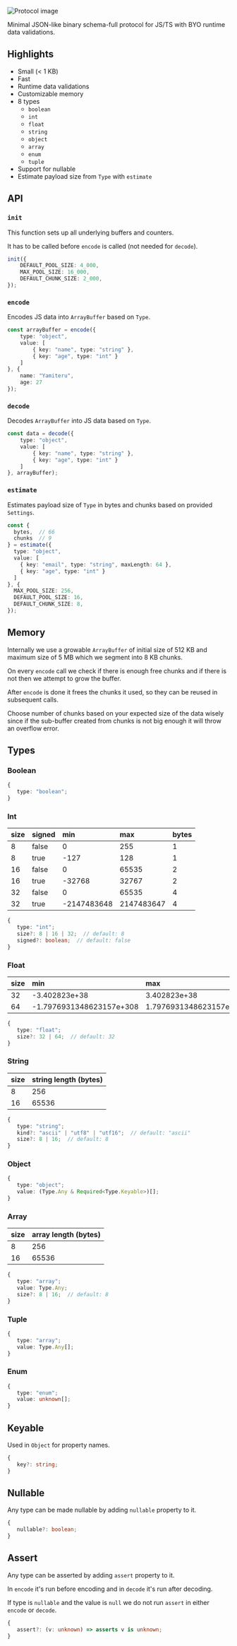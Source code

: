 ![Protocol image](https://github.com/the-minimal/protocol/blob/main/docs/the-minimal-protocol.jpg?raw=true)

Minimal JSON-like binary schema-full protocol for JS/TS with BYO runtime data validations.

## Highlights

- Small (< 1 KB)
- Fast
- Runtime data validations
- Customizable memory
- 8 types
  - `boolean`
  - `int`
  - `float`
  - `string`
  - `object`
  - `array`
  - `enum`
  - `tuple`
- Support for nullable
- Estimate payload size from `Type` with `estimate`

## API

### `init`

This function sets up all underlying buffers and counters.

It has to be called before `encode` is called (not needed for `decode`).

```ts
init({
    DEFAULT_POOL_SIZE: 4_000,
    MAX_POOL_SIZE: 16_000,
    DEFAULT_CHUNK_SIZE: 2_000,
});
```

### `encode`

Encodes JS data into `ArrayBuffer` based on `Type`.

```ts
const arrayBuffer = encode({
    type: "object",
    value: [
        { key: "name", type: "string" },
        { key: "age", type: "int" } 
    ]
}, {
    name: "Yamiteru",
    age: 27
});
```

### `decode`

Decodes `ArrayBuffer` into JS data based on `Type`.

```ts
const data = decode({
    type: "object",
    value: [
        { key: "name", type: "string" },
        { key: "age", type: "int" } 
    ]
}, arrayBuffer);
```

### `estimate`

Estimates payload size of `Type` in bytes and chunks based on provided `Settings`.

```ts
const { 
  bytes,  // 66 
  chunks  // 9
} = estimate({
  type: "object",
  value: [
    { key: "email", type: "string", maxLength: 64 },
    { key: "age", type: "int" } 
  ]
}, {
  MAX_POOL_SIZE: 256,
  DEFAULT_POOL_SIZE: 16,
  DEFAULT_CHUNK_SIZE: 8,
});
```

## Memory

Internally we use a growable `ArrayBuffer` of initial size of 512 KB and maximum size of 5 MB which we segment into 8 KB chunks.

On every `encode` call we check if there is enough free chunks and if there is not then we attempt to grow the buffer.

After `encode` is done it frees the chunks it used, so they can be reused in subsequent calls.

Choose number of chunks based on your expected size of the data wisely since if the sub-buffer created from chunks is not big enough it will throw an overflow error.

## Types

### Boolean

```ts
{
   type: "boolean";
}
```

### Int

| size | signed | min         | max        | bytes |
|:-----|:-------|:------------|:-----------|:------|
| 8    | false  | 0           | 255        | 1     |
| 8    | true   | -127        | 128        | 1     |
| 16   | false  | 0           | 65535      | 2     |
| 16   | true   | -32768      | 32767      | 2     |
| 32   | false  | 0           | 65535      | 4     |
| 32   | true   | -2147483648 | 2147483647 | 4     |

```ts
{
   type: "int";
   size?: 8 | 16 | 32;  // default: 8
   signed?: boolean;  // default: false
}
```

### Float

| size | min                      | max                     | bytes |
|:-----|:-------------------------|:------------------------|:------|
| 32   | -3.402823e+38            | 3.402823e+38            | 4     |
| 64   | -1.7976931348623157e+308 | 1.7976931348623157e+308 | 8     |

```ts
{
   type: "float";
   size?: 32 | 64;  // default: 32 
}
```

### String

| size | string length (bytes) |
|:-----|:----------------------|
| 8    | 256                   |
| 16   | 65536                 |

```ts
{
   type: "string";
   kind?: "ascii" | "utf8" | "utf16";  // default: "ascii"
   size?: 8 | 16;  // default: 8
}
```

### Object

```ts
{
   type: "object";
   value: (Type.Any & Required<Type.Keyable>)[];
}
```

### Array

| size | array length (bytes) |
|:-----|:---------------------|
| 8    | 256                  |
| 16   | 65536                |

```ts
{
   type: "array";
   value: Type.Any;
   size?: 8 | 16;  // default: 8
}
```

### Tuple

```ts
{
   type: "array";
   value: Type.Any[];
}
```

### Enum

```ts
{
   type: "enum";
   value: unknown[];
}
```

## Keyable 

Used in `Object` for property names.

```ts
{
   key?: string;
}
```

## Nullable

Any type can be made nullable by adding `nullable` property to it.

```ts
{
   nullable?: boolean;
}
```

## Assert

Any type can be asserted by adding `assert` property to it.

In `encode` it's run before encoding and in `decode` it's run after decoding.

If type is `nullable` and the value is `null` we do not run `assert` in either `encode` or `decode`.

```ts
{
   assert?: (v: unknown) => asserts v is unknown;
}
```
